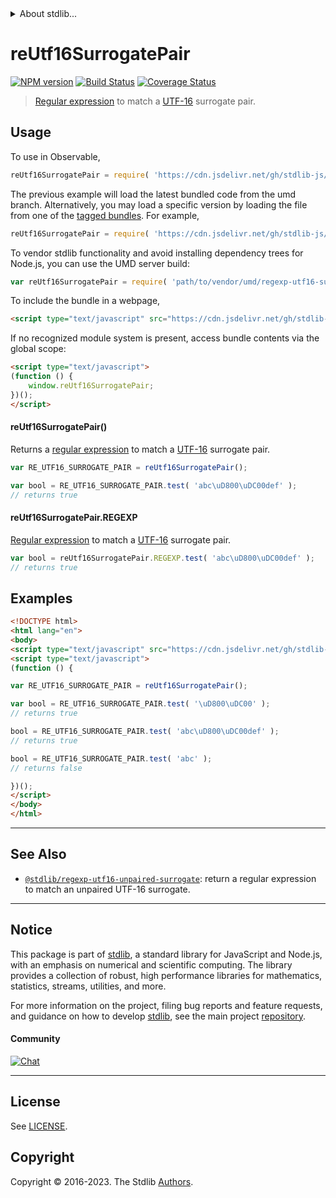 <!--

@license Apache-2.0

Copyright (c) 2018 The Stdlib Authors.

Licensed under the Apache License, Version 2.0 (the "License");
you may not use this file except in compliance with the License.
You may obtain a copy of the License at

   http://www.apache.org/licenses/LICENSE-2.0

Unless required by applicable law or agreed to in writing, software
distributed under the License is distributed on an "AS IS" BASIS,
WITHOUT WARRANTIES OR CONDITIONS OF ANY KIND, either express or implied.
See the License for the specific language governing permissions and
limitations under the License.

-->


<details>
  <summary>
    About stdlib...
  </summary>
  <p>We believe in a future in which the web is a preferred environment for numerical computation. To help realize this future, we've built stdlib. stdlib is a standard library, with an emphasis on numerical and scientific computation, written in JavaScript (and C) for execution in browsers and in Node.js.</p>
  <p>The library is fully decomposable, being architected in such a way that you can swap out and mix and match APIs and functionality to cater to your exact preferences and use cases.</p>
  <p>When you use stdlib, you can be absolutely certain that you are using the most thorough, rigorous, well-written, studied, documented, tested, measured, and high-quality code out there.</p>
  <p>To join us in bringing numerical computing to the web, get started by checking us out on <a href="https://github.com/stdlib-js/stdlib">GitHub</a>, and please consider <a href="https://opencollective.com/stdlib">financially supporting stdlib</a>. We greatly appreciate your continued support!</p>
</details>

# reUtf16SurrogatePair

[![NPM version][npm-image]][npm-url] [![Build Status][test-image]][test-url] [![Coverage Status][coverage-image]][coverage-url] <!-- [![dependencies][dependencies-image]][dependencies-url] -->

> [Regular expression][mdn-regexp] to match a [UTF-16][utf-16] surrogate pair.



<section class="usage">

## Usage

To use in Observable,

```javascript
reUtf16SurrogatePair = require( 'https://cdn.jsdelivr.net/gh/stdlib-js/regexp-utf16-surrogate-pair@umd/browser.js' )
```
The previous example will load the latest bundled code from the umd branch. Alternatively, you may load a specific version by loading the file from one of the [tagged bundles](https://github.com/stdlib-js/regexp-utf16-surrogate-pair/tags). For example,

```javascript
reUtf16SurrogatePair = require( 'https://cdn.jsdelivr.net/gh/stdlib-js/regexp-utf16-surrogate-pair@v0.1.1-umd/browser.js' )
```

To vendor stdlib functionality and avoid installing dependency trees for Node.js, you can use the UMD server build:

```javascript
var reUtf16SurrogatePair = require( 'path/to/vendor/umd/regexp-utf16-surrogate-pair/index.js' )
```

To include the bundle in a webpage,

```html
<script type="text/javascript" src="https://cdn.jsdelivr.net/gh/stdlib-js/regexp-utf16-surrogate-pair@umd/browser.js"></script>
```

If no recognized module system is present, access bundle contents via the global scope:

```html
<script type="text/javascript">
(function () {
    window.reUtf16SurrogatePair;
})();
</script>
```

#### reUtf16SurrogatePair()

Returns a [regular expression][mdn-regexp] to match a [UTF-16][utf-16] surrogate pair. 

```javascript
var RE_UTF16_SURROGATE_PAIR = reUtf16SurrogatePair();

var bool = RE_UTF16_SURROGATE_PAIR.test( 'abc\uD800\uDC00def' );
// returns true
```

#### reUtf16SurrogatePair.REGEXP

[Regular expression][mdn-regexp] to match a [UTF-16][utf-16] surrogate pair. 

```javascript
var bool = reUtf16SurrogatePair.REGEXP.test( 'abc\uD800\uDC00def' );
// returns true
```

</section>

<!-- /.usage -->

<section class="examples">

## Examples

<!-- eslint no-undef: "error" -->

```html
<!DOCTYPE html>
<html lang="en">
<body>
<script type="text/javascript" src="https://cdn.jsdelivr.net/gh/stdlib-js/regexp-utf16-surrogate-pair@umd/browser.js"></script>
<script type="text/javascript">
(function () {

var RE_UTF16_SURROGATE_PAIR = reUtf16SurrogatePair();

var bool = RE_UTF16_SURROGATE_PAIR.test( '\uD800\uDC00' );
// returns true

bool = RE_UTF16_SURROGATE_PAIR.test( 'abc\uD800\uDC00def' );
// returns true

bool = RE_UTF16_SURROGATE_PAIR.test( 'abc' );
// returns false

})();
</script>
</body>
</html>
```

</section>

<!-- /.examples -->

<!-- Section for related `stdlib` packages. Do not manually edit this section, as it is automatically populated. -->

<section class="related">

* * *

## See Also

-   <span class="package-name">[`@stdlib/regexp-utf16-unpaired-surrogate`][@stdlib/regexp/utf16-unpaired-surrogate]</span><span class="delimiter">: </span><span class="description">return a regular expression to match an unpaired UTF-16 surrogate.</span>

</section>

<!-- /.related -->

<!-- Section for all links. Make sure to keep an empty line after the `section` element and another before the `/section` close. -->


<section class="main-repo" >

* * *

## Notice

This package is part of [stdlib][stdlib], a standard library for JavaScript and Node.js, with an emphasis on numerical and scientific computing. The library provides a collection of robust, high performance libraries for mathematics, statistics, streams, utilities, and more.

For more information on the project, filing bug reports and feature requests, and guidance on how to develop [stdlib][stdlib], see the main project [repository][stdlib].

#### Community

[![Chat][chat-image]][chat-url]

---

## License

See [LICENSE][stdlib-license].


## Copyright

Copyright &copy; 2016-2023. The Stdlib [Authors][stdlib-authors].

</section>

<!-- /.stdlib -->

<!-- Section for all links. Make sure to keep an empty line after the `section` element and another before the `/section` close. -->

<section class="links">

[npm-image]: http://img.shields.io/npm/v/@stdlib/regexp-utf16-surrogate-pair.svg
[npm-url]: https://npmjs.org/package/@stdlib/regexp-utf16-surrogate-pair

[test-image]: https://github.com/stdlib-js/regexp-utf16-surrogate-pair/actions/workflows/test.yml/badge.svg?branch=v0.1.1
[test-url]: https://github.com/stdlib-js/regexp-utf16-surrogate-pair/actions/workflows/test.yml?query=branch:v0.1.1

[coverage-image]: https://img.shields.io/codecov/c/github/stdlib-js/regexp-utf16-surrogate-pair/main.svg
[coverage-url]: https://codecov.io/github/stdlib-js/regexp-utf16-surrogate-pair?branch=main

<!--

[dependencies-image]: https://img.shields.io/david/stdlib-js/regexp-utf16-surrogate-pair.svg
[dependencies-url]: https://david-dm.org/stdlib-js/regexp-utf16-surrogate-pair/main

-->

[chat-image]: https://img.shields.io/gitter/room/stdlib-js/stdlib.svg
[chat-url]: https://app.gitter.im/#/room/#stdlib-js_stdlib:gitter.im

[stdlib]: https://github.com/stdlib-js/stdlib

[stdlib-authors]: https://github.com/stdlib-js/stdlib/graphs/contributors

[umd]: https://github.com/umdjs/umd
[es-module]: https://developer.mozilla.org/en-US/docs/Web/JavaScript/Guide/Modules

[deno-url]: https://github.com/stdlib-js/regexp-utf16-surrogate-pair/tree/deno
[umd-url]: https://github.com/stdlib-js/regexp-utf16-surrogate-pair/tree/umd
[esm-url]: https://github.com/stdlib-js/regexp-utf16-surrogate-pair/tree/esm
[branches-url]: https://github.com/stdlib-js/regexp-utf16-surrogate-pair/blob/main/branches.md

[stdlib-license]: https://raw.githubusercontent.com/stdlib-js/regexp-utf16-surrogate-pair/main/LICENSE

[mdn-regexp]: https://developer.mozilla.org/en-US/docs/Web/JavaScript/Guide/Regular_Expressions

[utf-16]: https://en.wikipedia.org/wiki/UTF-16

<!-- <related-links> -->

[@stdlib/regexp/utf16-unpaired-surrogate]: https://github.com/stdlib-js/regexp-utf16-unpaired-surrogate/tree/umd

<!-- </related-links> -->

</section>

<!-- /.links -->

